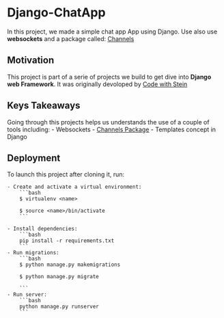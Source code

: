 # Django-ChatApp

In this project, we made a simple chat app App using Django.
Use also use **websockets** and a package called: [Channels](https://pypi.org/project/channels/)

## Motivation

This project is part of a serie of projects we build to get dive into **Django web Framework**.
It was originally devoloped by [Code with Stein](https://www.youtube.com/watch?v=SF1k_Twr9cg)

## Keys Takeaways

Going through this projects helps us understands the use of a couple of tools including:
    - Websockets
    - [Channels Package](https://pypi.org/project/channels/)
    - Templates concept in Django


## Deployment

To launch this project after cloning it, run:

    - Create and activate a virtual environment:
        ```bash
        $ virtualenv <name>

        $ source <name>/bin/activate
        ```

    - Install dependencies:
        ```bash
        pip install -r requirements.txt
        ```
    - Run migrations:
        ```bash
        $ python manage.py makemigrations 

        $ python manage.py migrate 

        ```
    - Run server:
        ```bash
        python manage.py runserver
        ```